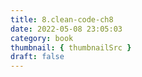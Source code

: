 ```yaml
---
title: 8.clean-code-ch8
date: 2022-05-08 23:05:03
category: book
thumbnail: { thumbnailSrc }
draft: false
---
```


